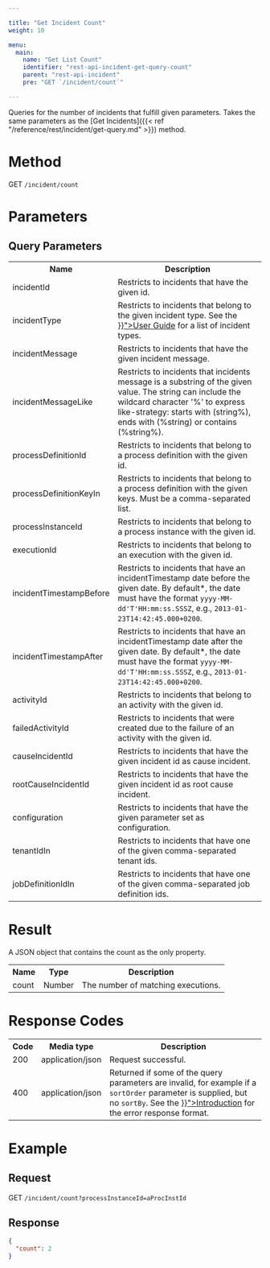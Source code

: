 ```yaml
---

title: "Get Incident Count"
weight: 10

menu:
  main:
    name: "Get List Count"
    identifier: "rest-api-incident-get-query-count"
    parent: "rest-api-incident"
    pre: "GET `/incident/count`"

---
```



Queries for the number of incidents that fulfill given parameters.
Takes the same parameters as the [Get Incidents]({{< ref "/reference/rest/incident/get-query.md" >}}) method.


# Method

GET `/incident/count`


# Parameters

## Query Parameters

<table class="table table-striped">
  <tr>
    <th>Name</th>
    <th>Description</th>
  </tr>
  <tr>
    <td>incidentId</td>
    <td>Restricts to incidents that have the given id.</td>
  </tr>
  <tr>
    <td>incidentType</td>
    <td>Restricts to incidents that belong to the given incident type. See the <a href="{{< ref "/user-guide/process-engine/incidents.md#incident-types" >}}">User Guide</a> for a list of incident types.</td>
  </tr>
  <tr>
    <td>incidentMessage</td>
    <td>Restricts to incidents that have the given incident message.</td>
  </tr>
  <tr>
    <td>incidentMessageLike</td>
    <td>Restricts to incidents that incidents message is a substring of the given value. 
     The string can include the wildcard character '%' to express 
     like-strategy: starts with (string%), ends with (%string) or contains (%string%).
    </td>
  </tr>
  <tr>
    <td>processDefinitionId</td>
    <td>Restricts to incidents that belong to a process definition with the given id.</td>
  </tr>
  <tr>
    <td>processDefinitionKeyIn</td>
    <td>Restricts to incidents that belong to a process definition with the given keys. Must be a comma-separated list.</td>
  </tr>
  <tr>
    <td>processInstanceId</td>
    <td>Restricts to incidents that belong to a process instance with the given id.</td>
  </tr>
  <tr>
    <td>executionId</td>
    <td>Restricts to incidents that belong to an execution with the given id.</td>
  </tr>
  <tr>
    <td>incidentTimestampBefore</td>
    <td>Restricts to incidents that have an incidentTimestamp date before the given date. 
     By default*, the date must have the format <code>yyyy-MM-dd'T'HH:mm:ss.SSSZ</code>, e.g., 
     <code>2013-01-23T14:42:45.000+0200</code>.</td>
  </tr>
  <tr>
    <td>incidentTimestampAfter</td>
    <td>Restricts to incidents that have an incidentTimestamp date after the given date. 
     By default*, the date must have the format <code>yyyy-MM-dd'T'HH:mm:ss.SSSZ</code>, e.g., 
     <code>2013-01-23T14:42:45.000+0200</code>.</td>
  </tr>
  <tr>
    <td>activityId</td>
    <td>Restricts to incidents that belong to an activity with the given id.</td>
  </tr>
  <tr>
    <td>failedActivityId</td>
    <td>Restricts to incidents that were created due to the failure of an activity with the given id.</td>
  </tr>
  <tr>
    <td>causeIncidentId</td>
    <td>Restricts to incidents that have the given incident id as cause incident.</td>
  </tr>
  <tr>
    <td>rootCauseIncidentId</td>
    <td>Restricts to incidents that have the given incident id as root cause incident.</td>
  </tr>
  <tr>
    <td>configuration</td>
    <td>Restricts to incidents that have the given parameter set as configuration.</td>
  </tr>
  <tr>
    <td>tenantIdIn</td>
    <td>Restricts to incidents that have one of the given comma-separated tenant ids.</td>
  </tr>
  <tr>
    <td>jobDefinitionIdIn</td>
    <td>Restricts to incidents that have one of the given comma-separated job definition ids.</td>
  </tr>
</table>

# Result

A JSON object that contains the count as the only property.

<table class="table table-striped">
  <tr>
    <th>Name</th>
    <th>Type</th>
    <th>Description</th>
  </tr>
  <tr>
    <td>count</td>
    <td>Number</td>
    <td>The number of matching executions.</td>
  </tr>
</table>

# Response Codes

<table class="table table-striped">
  <tr>
    <th>Code</th>
    <th>Media type</th>
    <th>Description</th>
  </tr>
  <tr>
    <td>200</td>
    <td>application/json</td>
    <td>Request successful.</td>
  </tr>
  <tr>
    <td>400</td>
    <td>application/json</td>
    <td>Returned if some of the query parameters are invalid, for example if a <code>sortOrder</code> parameter is supplied, but no <code>sortBy</code>. See the <a href="{{< ref "/reference/rest/overview/_index.md#error-handling" >}}">Introduction</a> for the error response format.</td>
  </tr>
</table>


# Example

## Request

<!-- TODO: Insert a 'real' example -->
GET `/incident/count?processInstanceId=aProcInstId`

## Response

```json
{
  "count": 2
}
```
